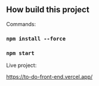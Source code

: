 ## How build this project

Commands:

### `npm install --force`

### `npm start`

Live project:

https://to-do-front-end.vercel.app/
